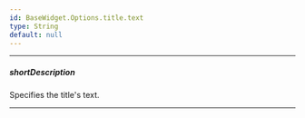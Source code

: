```yaml
---
id: BaseWidget.Options.title.text
type: String
default: null
---
```

---
##### shortDescription
Specifies the title's text.

---
